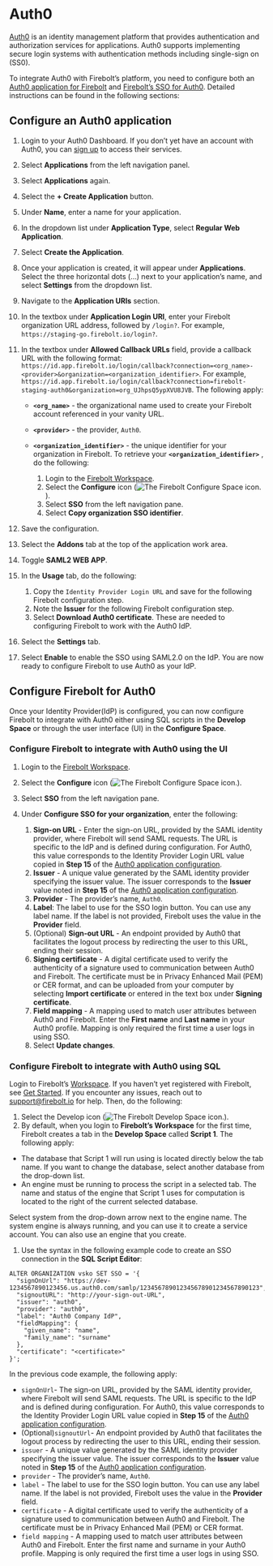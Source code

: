 # [](#auth0)Auth0

[Auth0](https://auth0.com/) is an identity management platform that provides authentication and authorization services for applications. Auth0 supports implementing secure login systems with authentication methods including single-sign on (SS0).

To integrate Auth0 with Firebolt’s platform, you need to configure both an [Auth0 application for Firebolt](#configure-an-auth0-application) and [Firebolt’s SSO for Auth0](#configure-firebolt-for-auth0). Detailed instructions can be found in the following sections:

## [](#configure-an-auth0-application)Configure an Auth0 application

01. Login to your Auth0 Dashboard. If you don’t yet have an account with Auth0, you can [sign up](https://auth0.com/signup) to access their services.
02. Select **Applications** from the left navigation panel.
03. Select **Applications** again.
04. Select the **+ Create Application** button.
05. Under **Name**, enter a name for your application.
06. In the dropdown list under **Application Type**, select **Regular Web Application**.
07. Select **Create the Application**.
08. Once your application is created, it will appear under **Applications**. Select the three horizontal dots (…) next to your application’s name, and select **Settings** from the dropdown list.
09. Navigate to the **Application URIs** section.
10. In the textbox under **Application Login URI**, enter your Firebolt organization URL address, followed by `/login?`. For example, `https://staging-go.firebolt.io/login?`.
11. In the textbox under **Allowed Callback URLs** field, provide a callback URL with the following format: `https://id.app.firebolt.io/login/callback?connection=<org_name>-<provider>&organization=<organization_identifier>`. For example, `https://id.app.firebolt.io/login/callback?connection=firebolt-staging-auth0&organization=org_UJhpsQ5ypXVU8JVB`. The following apply:
    
    - **`<org_name>`** - the organizational name used to create your Firebolt account referenced in your vanity URL.
    - **`<provider>`** - the provider, `Auth0`.
    - **`<organization_identifier>`** - the unique identifier for your organization in Firebolt. To retrieve your **`<organization_identifier>`** , do the following:
      
      1. Login to the [Firebolt Workspace](https://go.firebolt.io/signup).
      2. Select the **Configure** icon (![The Firebolt Configure Space icon.](../../../assets/images/configure-icon.png)).
      3. Select **SSO** from the left navigation pane.
      4. Select **Copy organization SSO identifier**.
12. Save the configuration.
13. Select the **Addons** tab at the top of the application work area.
14. Toggle **SAML2 WEB APP**.
15. In the **Usage** tab, do the following:
    
    1. Copy the `Identity Provider Login URL` and save for the following Firebolt configuration step.
    2. Note the **Issuer** for the following Firebolt configuration step.
    3. Select **Download Auth0 certificate**. These are needed to configuring Firebolt to work with the Auth0 IdP.
16. Select the **Settings** tab.
17. Select **Enable** to enable the SSO using SAML2.0 on the IdP. You are now ready to configure Firebolt to use Auth0 as your IdP.

## [](#configure-firebolt-for-auth0)Configure Firebolt for Auth0

Once your Identity Provider(IdP) is configured, you can now configure Firebolt to integrate with Auth0 either using SQL scripts in the **Develop Space** or through the user interface (UI) in the **Configure Space**.

### [](#configure-firebolt-to-integrate-with-auth0-using-the-ui)Configure Firebolt to integrate with Auth0 using the UI

1. Login to the [Firebolt Workspace](https://go.firebolt.io/signup).
2. Select the **Configure** icon (![The Firebolt Configure Space icon.](../../../assets/images/configure-icon.png)).
3. Select **SSO** from the left navigation pane.
4. Under **Configure SSO for your organization**, enter the following:
   
   1. **Sign-on URL** - Enter the sign-on URL, provided by the SAML identity provider, where Firebolt will send SAML requests. The URL is specific to the IdP and is defined during configuration. For Auth0, this value corresponds to the Identity Provider Login URL value copied in **Step 15** of the [Auth0 application configuration](#configure-an-auth0-application).
   2. **Issuer** - A unique value generated by the SAML identity provider specifying the issuer value. The issuer corresponds to the **Issuer** value noted in **Step 15** of the [Auth0 application configuration](#configure-an-auth0-application).
   3. **Provider** - The provider’s name, `Auth0`.
   4. **Label**: The label to use for the SSO login button. You can use any label name. If the label is not provided, Firebolt uses the value in the **Provider** field.
   5. (Optional) **Sign-out URL** - An endpoint provided by Auth0 that facilitates the logout process by redirecting the user to this URL, ending their session.
   6. **Signing certificate** - A digital certificate used to verify the authenticity of a signature used to communication between Auth0 and Firebolt. The certificate must be in Privacy Enhanced Mail (PEM) or CER format, and can be uploaded from your computer by selecting **Import certificate** or entered in the text box under **Signing certificate**.
   7. **Field mapping** - A mapping used to match user attributes between Auth0 and Firebolt. Enter the **First name** and **Last name** in your Auth0 profile. Mapping is only required the first time a user logs in using SSO.
   8. Select **Update changes**.

### [](#configure-firebolt-to-integrate-with-auth0-using-sql)Configure Firebolt to integrate with Auth0 using SQL

Login to Firebolt’s [Workspace](https://go.firebolt.io/login). If you haven’t yet registered with Firebolt, see [Get Started](/Guides/getting-started/). If you encounter any issues, reach out to [support@firebolt.io](mailto:support@firebolt.io) for help. Then, do the following:

1. Select the Develop icon (![The Firebolt Develop Space icon.](../../../assets/images/develop-icon.png)).
2. By default, when you login to **Firebolt’s Workspace** for the first time, Firebolt creates a tab in the **Develop Space** called **Script 1**. The following apply:

<!--THE END-->

- The database that Script 1 will run using is located directly below the tab name. If you want to change the database, select another database from the drop-down list.
- An engine must be running to process the script in a selected tab. The name and status of the engine that Script 1 uses for computation is located to the right of the current selected database.

Select system from the drop-down arrow next to the engine name. The system engine is always running, and you can use it to create a service account. You can also use an engine that you create.

1. Use the syntax in the following example code to create an SSO connection in the **SQL Script Editor**:

```
ALTER ORGANIZATION vsko SET SSO = '{
  "signOnUrl": "https://dev-1234567890123456.us.auth0.com/samlp/123456789012345678901234567890123",
  "signoutURL": "http://your-sign-out-URL",
  "issuer": "auth0",
  "provider": "auth0",
  "label": "Auth0 Company IdP",
  "fieldMapping": {
    "given_name": "name",
    "family_name": "surname"
  },
  "certificate": "<certificate>"
}';
```

In the previous code example, the following apply:

- `signOnUrl`- The sign-on URL, provided by the SAML identity provider, where Firebolt will send SAML requests. The URL is specific to the IdP and is defined during configuration. For Auth0, this value corresponds to the Identity Provider Login URL value copied in **Step 15** of the [Auth0 application configuration](#configure-an-auth0-application).
- (Optional)`signoutUrl`- An endpoint provided by Auth0 that facilitates the logout process by redirecting the user to this URL, ending their session.
- `issuer` - A unique value generated by the SAML identity provider specifying the issuer value. The issuer corresponds to the **Issuer** value noted in **Step 15** of the [Auth0 application configuration](#configure-an-auth0-application).
- `provider` - The provider’s name, `Auth0`.
- `label` - The label to use for the SSO login button. You can use any label name. If the label is not provided, Firebolt uses the value in the **Provider** field.
- `certificate` - A digital certificate used to verify the authenticity of a signature used to communication between Auth0 and Firebolt. The certificate must be in Privacy Enhanced Mail (PEM) or CER format.
- `field mapping` - A mapping used to match user attributes between Auth0 and Firebolt. Enter the first name and surname in your Auth0 profile. Mapping is only required the first time a user logs in using SSO.